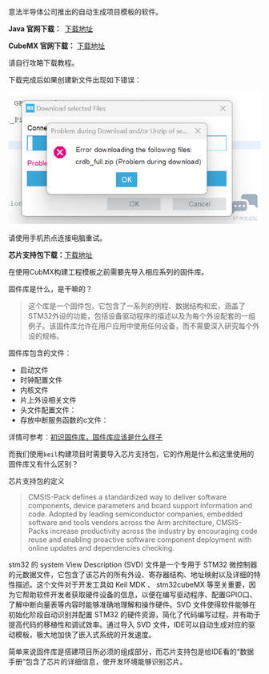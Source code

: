意法半导体公司推出的自动生成项目模板的软件。

 **Java 官网下载：** [下载地址](https://www.java.com/zh_CN/download/windows-64bit.jsp) 

**CubeMX 官网下载：** [下载地址](https://www.st.com/stm32cubemx)

请自行攻略下载教程。

下载完成后如果创建新文件出现如下错误：

![CubeMX新建文件错误](./Picture/CubeMX新建文件错误.png)

请使用手机热点连接电脑重试。

**芯片支持包下载：**[下载地址](https://www.keil.arm.com/devices/?q=stm32G4&vendor-search=)

在使用CubMX构建工程模板之前需要先导入相应系列的固件库。

固件库是什么，是干嘛的？

> 这个库是一个固件包，它包含了一系列的例程、数据结构和宏，涵盖了STM32外设的功能，包括设备驱动程序的描述以及为每个外设配套的一组例子。该固件库允许在用户应用中使用任何设备，而不需要深入研究每个外设的规格。

固件库包含的文件：

- 启动文件
- 时钟配置文件
- 内核文件
- 片上外设相关文件
- 头文件配置文件：
- 存放中断服务函数的c文件：

详情可参考：[初识固件库，固件库应该是什么样子](https://www.cnblogs.com/yizhangyichi/p/16137716.html)

而我们使用`keil`构建项目时需要导入芯片支持包，它的作用是什么和这里使用的固件库又有什么区别？

芯片支持包的定义

>CMSIS-Pack defines a standardized way to deliver software components, device parameters and board support information and code. Adopted by leading semiconductor companies, embedded software and tools vendors across the Arm architecture, CMSIS-Packs increase productivity across the industry by encouraging code reuse and enabling proactive software component deployment with online updates and dependencies checking.

stm32 的 system View Description (SVD) 文件是一个专用于 STM32 微控制器的元数据文件，它包含了该芯片的所有外设、寄存器结构、地址映射以及详细的特性描述。这个文件对于开发工具如 Keil MDK 、 stm32cubeMX 等至关重要，因为它帮助软件开发者获取硬件设备的信息，以便在编写驱动程序、配置GPIO口、了解中断向量表等内容时能够准确地理解和操作硬件。SVD 文件使得软件能够在初始化阶段自动识别并配置 STM32 的硬件资源，简化了代码编写过程，并有助于提高代码的移植性和调试效率。通过导入 SVD 文件，IDE可以自动生成对应的驱动模板，极大地加快了嵌入式系统的开发速度。

简单来说固件库是搭建项目所必须的组成部分，而芯片支持包是给IDE看的“数据手册”包含了芯片的详细信息，使开发环境能够识别芯片。

